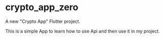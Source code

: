 # crypto_app_zero

A new "Crypto App" Flutter project.

This is a simple App to learn how to use Api and then use it in my project.
